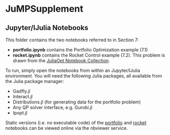 # JuMPSupplement
## Jupyter/IJulia Notebooks

This folder contains the two notebooks referred to in Section 7:

* **portfolio.ipynb** contains the Portfolio Optimization example (7.1)
* **rocket.ipynb** contains the Rocket Control example (7.2). This problem is drawn from the [JuliaOpt Notebook Collection](https://github.com/JuliaOpt/juliaopt-notebooks).

To run, simply open the notebooks from within an Jupyter/IJulia environment. You will need the following Julia packages, all available from the Julia package manager:
* Gadfly.jl
* Interact.jl
* Distributions.jl (for generating data for the portfolio problem)
* Any QP solver interface, e.g. Gurobi.jl
* Ipopt.jl

Static versions (i.e. no executable code) of the [portfolio](http://nbviewer.ipython.org/github/mlubin/JuMPSupplement/blob/master/notebooks/portfolio.ipynb) and [rocket](http://nbviewer.ipython.org/github/mlubin/JuMPSupplement/blob/master/notebooks/rocket.ipynb) notebooks can be viewed online via the nbviewer service.
